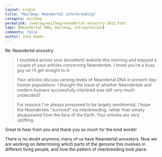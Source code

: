 ```yaml
---
layout: single 
title: "Mailbag: Neandertal interbreeding" 
category: mailbag
permalink: /weblog/mailbag/neandertal-ancestry-2012.html
tags: [Neandertal DNA, mailbag, introgression] 
comments: false 
author: John Hawks 
---
```


Re: Neandertal ancestry

<blockquote>I stumbled across your (excellent) website this morning and enjoyed a couple of your articles concerning Neandertals.  I know you're a busy guy so I'll get straight to it:
 
Your articles discuss varying levels of Neandertal DNA in present-day human populations.  I thought the issue of whether Neandertals and modern humans successfully interbred was still very much undecided?
 
For reasons I've always presumed to be largely sentimental, I hope the Neandertals "survived" via interbreeding, rather than simply disappeared from the face of the Earth.  Your articles are very uplifting.</blockquote>

Great to hear from you and thank you so much for the kind words!

There is no doubt anymore; many of us have Neandertal ancestors. Now we are working on determining which parts of the genome this involves in different living people, and how the pattern of interbreeding took place. 




